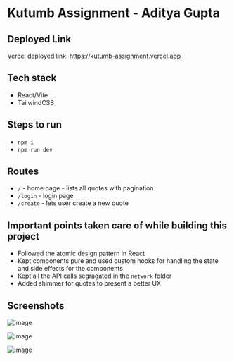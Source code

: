 # Kutumb Assignment - Aditya Gupta

  ## Deployed Link
  Vercel deployed link: https://kutumb-assignment.vercel.app
  
  ## Tech stack
  - React/Vite
  - TailwindCSS

  ## Steps to run
  -   `npm i`
  -   `npm run dev`

  ## Routes
  - `/` - home page - lists all quotes with pagination
  - `/login` - login page
  - `/create` - lets user create a new quote

## Important points taken care of while building this project
  - Followed the atomic design pattern in React
  - Kept components pure and used custom hooks for handling the state and side effects for the components
  - Kept all the API calls segragated in the `network` folder
  - Added shimmer for quotes to present a better UX

## Screenshots
![image](https://github.com/user-attachments/assets/a0cf7a72-41c8-4761-a65a-8bf0d0651f59)

![image](https://github.com/user-attachments/assets/a56df073-70ed-4274-ba85-8ed26e47dc18)

![image](https://github.com/user-attachments/assets/7ca3df1d-95c4-422a-a90a-824966f443a5)

